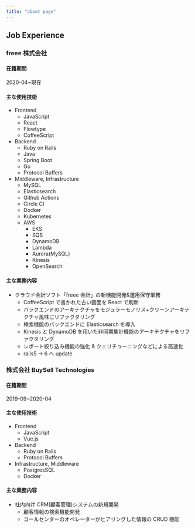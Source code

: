 ```yaml
---
title: "about page"
---
```


## Job Experience

### freee 株式会社

#### 在籍期間

2020-04~現在

#### 主な使用技術

- Frontend
  - JavaScript
  - React
  - Flowtype
  - CoffeeScript
- Backend
  - Ruby on Rails
  - Java
  - Spring Boot
  - Go
  - Protocol Buffers
- Middleware, Infrastructure
  - MySQL
  - Elasticsearch
  - Github Actions
  - Circle CI
  - Docker
  - Kubernetes
  - AWS
    - EKS
    - SQS
    - DynamoDB
    - Lambda
    - Aurora(MySQL)
    - Kinesis
    - OpenSearch

#### 主な業務内容

- クラウド会計ソフト「freee 会計」の新機能開発&運用保守業務
  - CoffeeScript で書かれた古い画面を React で刷新
  - バックエンドのアーキテクチャをモジュラーモノリス+クリーンアーキテクチャ風味にリファクタリング
  - 検索機能のバックエンドに Elasticsearch を導入
  - Kinesis と DynamoDB を用いた非同期集計機能のアーキテクチャをリファクタリング
  - レポート絞り込み機能の強化 & クエリチューニングなどによる高速化
  - rails5 -> 6 へ update

### 株式会社 BuySell Technologies

#### 在籍期間

2019-09~2020-04

#### 主な使用技術

- Frontend
  - JavaScript
  - Vue.js
- Backend
  - Ruby on Rails
  - Protocol Buffers
- Infrastructure, Middleware
  - PostgresSQL
  - Docker

#### 主な業務内容

- 社内向け CRM(顧客管理)システムの新規開発
  - 顧客情報の検索機能開発
  - コールセンターのオペレーターがヒアリングした情報の CRUD 機能
